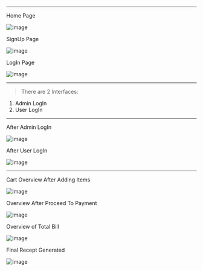 --------------------------------------------------------------------------------------------------------------

Home Page


![image](https://github.com/SaniyaSNayakodi/ShoppingSystem/assets/91565882/74f32970-f0b4-4a75-96d7-4cc1315a9713)


SignUp Page

![image](https://github.com/SaniyaSNayakodi/ShoppingSystem/assets/91565882/9ff156bd-f52b-4e19-88c9-4d3f3e1ce1d1)


LogIn Page

![image](https://github.com/SaniyaSNayakodi/ShoppingSystem/assets/91565882/dd061354-fb85-44c5-a65e-31b42c02469f)


----------------------------------------------------------------------------------------------------------------


> There are 2 Interfaces:
  1) Admin LogIn
  2) User LogIn



----------------------------------------------------------------------------------------------------------------


After Admin LogIn


![image](https://github.com/SaniyaSNayakodi/ShoppingSystem/assets/91565882/fcb1d485-7e68-458c-8492-edc77ffe2add)


After User LogIn


![image](https://github.com/SaniyaSNayakodi/ShoppingSystem/assets/91565882/29fa29ea-ac82-4647-91d5-8c8c881967ae)


----------------------------------------------------------------------------------------------------------------


Cart Overview After Adding Items


![image](https://github.com/SaniyaSNayakodi/ShoppingSystem/assets/91565882/f84e6604-1275-4f17-bab0-346d4f48da1c)


Overview After Proceed To Payment


![image](https://github.com/SaniyaSNayakodi/ShoppingSystem/assets/91565882/c4fd2a4e-1b0b-495c-b505-fc37d5de5801)



Overview of Total Bill


![image](https://github.com/SaniyaSNayakodi/ShoppingSystem/assets/91565882/1556df62-3ce7-40a9-8a24-e9770303d1ff)



Final Recept Generated



![image](https://github.com/SaniyaSNayakodi/ShoppingSystem/assets/91565882/2b1df82c-8cea-4c91-b47f-6fd17bb91860)



